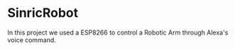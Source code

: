 # SinricRobot
In this project we used a ESP8266 to control a Robotic Arm through Alexa's voice command. 
